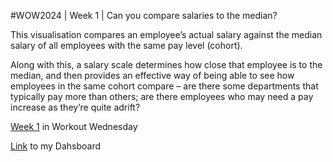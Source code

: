 #WOW2024 | Week 1 | Can you compare salaries to the median?

This visualisation compares an employee’s actual salary against the median salary of all employees with the same pay level (cohort). 

Along with this, a salary scale determines how close that employee is to the median, and then provides an effective way of being able to see how employees in the same cohort compare – are there some departments that typically pay more than others; are there employees who may need a pay increase as they’re quite adrift?

[Week 1](https://workout-wednesday.com/2024w01tab/) in Workout Wednesday

[Link](https://public.tableau.com/app/profile/amira.salama/viz/WOW2024W1Canyoucomparesalariestothemedian_17044831353640/WOW2024Week1Canyoucomparesalariestothemedian) to my Dahsboard
